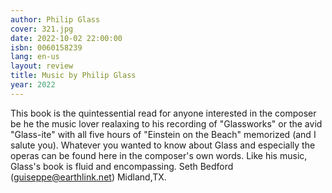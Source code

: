 ```yaml
---
author: Philip Glass
cover: 321.jpg
date: 2022-10-02 22:00:00
isbn: 0060158239
lang: en-us
layout: review
title: Music by Philip Glass
year: 2022
---
```

This book is the quintessential read for anyone interested in the composer be he the music lover realaxing to his recording of "Glassworks" or the avid "Glass-ite" with all five hours of "Einstein on the Beach" memorized (and I salute you). Whatever you wanted to know about Glass and especially the operas can be found here in the composer's own words.  Like his music, Glass's book is fluid and encompassing.  Seth Bedford (guiseppe@earthlink.net) Midland,TX.

